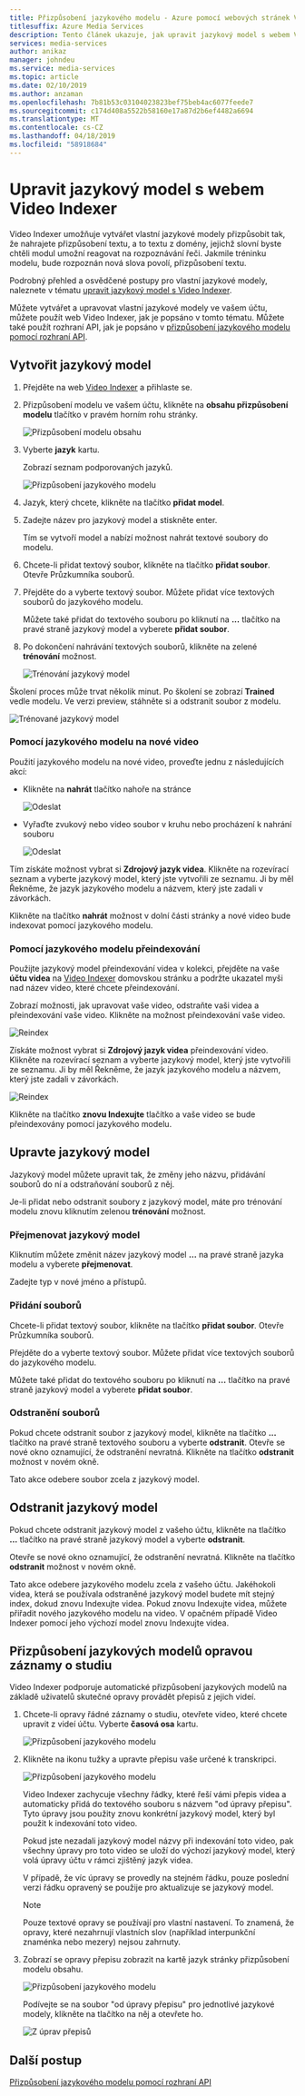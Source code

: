 ```yaml
---
title: Přizpůsobení jazykového modelu - Azure pomocí webových stránek Video Indexer
titlesuffix: Azure Media Services
description: Tento článek ukazuje, jak upravit jazykový model s webem Video Indexer.
services: media-services
author: anikaz
manager: johndeu
ms.service: media-services
ms.topic: article
ms.date: 02/10/2019
ms.author: anzaman
ms.openlocfilehash: 7b81b53c03104023823bef75beb4ac6077feede7
ms.sourcegitcommit: c174d408a5522b58160e17a87d2b6ef4482a6694
ms.translationtype: MT
ms.contentlocale: cs-CZ
ms.lasthandoff: 04/18/2019
ms.locfileid: "58918684"
---
```

# <a name="customize-a-language-model-with-the-video-indexer-website"></a>Upravit jazykový model s webem Video Indexer

Video Indexer umožňuje vytvářet vlastní jazykové modely přizpůsobit tak, že nahrajete přizpůsobení textu, a to textu z domény, jejichž slovní byste chtěli modul umožní reagovat na rozpoznávání řeči. Jakmile tréninku modelu, bude rozpoznán nová slova povolí, přizpůsobení textu. 

Podrobný přehled a osvědčené postupy pro vlastní jazykové modely, naleznete v tématu [upravit jazykový model s Video Indexer](customize-language-model-overview.md).

Můžete vytvářet a upravovat vlastní jazykové modely ve vašem účtu, můžete použít web Video Indexer, jak je popsáno v tomto tématu. Můžete také použít rozhraní API, jak je popsáno v [přizpůsobení jazykového modelu pomocí rozhraní API](customize-language-model-with-api.md).

## <a name="create-a-language-model"></a>Vytvořit jazykový model

1. Přejděte na web [Video Indexer](https://www.videoindexer.ai/) a přihlaste se.
2. Přizpůsobení modelu ve vašem účtu, klikněte na **obsahu přizpůsobení modelu** tlačítko v pravém horním rohu stránky.

   ![Přizpůsobení modelu obsahu](./media/content-model-customization/content-model-customization.png)

3. Vyberte **jazyk** kartu.

    Zobrazí seznam podporovaných jazyků. 

    ![Přizpůsobení jazykového modelu](./media/customize-language-model/customize-language-model.png)

4. Jazyk, který chcete, klikněte na tlačítko **přidat model**.
5. Zadejte název pro jazykový model a stiskněte enter.

    Tím se vytvoří model a nabízí možnost nahrát textové soubory do modelu.
6. Chcete-li přidat textový soubor, klikněte na tlačítko **přidat soubor**. Otevře Průzkumníka souborů.

7. Přejděte do a vyberte textový soubor. Můžete přidat více textových souborů do jazykového modelu.

    Můžete také přidat do textového souboru po kliknutí na **...**  tlačítko na pravé straně jazykový model a vyberete **přidat soubor**.
8. Po dokončení nahrávání textových souborů, klikněte na zelené **trénování** možnost.

    ![Trénování jazykový model](./media/customize-language-model/train-model.png)

Školení proces může trvat několik minut. Po školení se zobrazí **Trained** vedle modelu. Ve verzi preview, stáhněte si a odstranit soubor z modelu.

![Trénované jazykový model](./media/customize-language-model/preview-model.png)

### <a name="using-a-language-model-on-a-new-video"></a>Pomocí jazykového modelu na nové video

Použití jazykového modelu na nové video, proveďte jednu z následujících akcí:

* Klikněte na **nahrát** tlačítko nahoře na stránce 

    ![Odeslat](./media/customize-language-model/upload.png)
* Vyřaďte zvukový nebo video soubor v kruhu nebo procházení k nahrání souboru

    ![Odeslat](./media/customize-language-model/upload2.png)

Tím získáte možnost vybrat si **Zdrojový jazyk videa**. Klikněte na rozevírací seznam a vyberte jazykový model, který jste vytvořili ze seznamu. Ji by měl Řekněme, že jazyk jazykového modelu a názvem, který jste zadali v závorkách.

Klikněte na tlačítko **nahrát** možnost v dolní části stránky a nové video bude indexovat pomocí jazykového modelu.

### <a name="using-a-language-model-to-reindex"></a>Pomocí jazykového modelu přeindexování

Použijte jazykový model přeindexování videa v kolekci, přejděte na vaše **účtu videa** na [Video Indexer](https://www.videoindexer.ai/) domovskou stránku a podržte ukazatel myši nad název video, které chcete přeindexování.

Zobrazí možnosti, jak upravovat vaše video, odstraňte vaši videa a přeindexování vaše video. Klikněte na možnost přeindexování vaše video.

![Reindex](./media/customize-language-model/reindex1.png)

Získáte možnost vybrat si **Zdrojový jazyk videa** přeindexování video. Klikněte na rozevírací seznam a vyberte jazykový model, který jste vytvořili ze seznamu. Ji by měl Řekněme, že jazyk jazykového modelu a názvem, který jste zadali v závorkách.

![Reindex](./media/customize-language-model/reindex.png)

Klikněte na tlačítko **znovu Indexujte** tlačítko a vaše video se bude přeindexovány pomocí jazykového modelu.

## <a name="edit-a-language-model"></a>Upravte jazykový model

Jazykový model můžete upravit tak, že změny jeho názvu, přidávání souborů do ní a odstraňování souborů z něj.

Je-li přidat nebo odstranit soubory z jazykový model, máte pro trénování modelu znovu kliknutím zelenou **trénování** možnost.

### <a name="rename-the-language-model"></a>Přejmenovat jazykový model

Kliknutím můžete změnit název jazykový model **...**  na pravé straně jazyka modelu a vyberete **přejmenovat**. 

Zadejte typ v nové jméno a přístupů.

### <a name="add-files"></a>Přidání souborů

Chcete-li přidat textový soubor, klikněte na tlačítko **přidat soubor**. Otevře Průzkumníka souborů.

Přejděte do a vyberte textový soubor. Můžete přidat více textových souborů do jazykového modelu.

Můžete také přidat do textového souboru po kliknutí na **...**  tlačítko na pravé straně jazykový model a vyberete **přidat soubor**.

### <a name="delete-files"></a>Odstranění souborů

Pokud chcete odstranit soubor z jazykový model, klikněte na tlačítko **...**  tlačítko na pravé straně textového souboru a vyberte **odstranit**. Otevře se nové okno oznamující, že odstranění nevratná. Klikněte na tlačítko **odstranit** možnost v novém okně.

Tato akce odebere soubor zcela z jazykový model.

## <a name="delete-a-language-model"></a>Odstranit jazykový model

Pokud chcete odstranit jazykový model z vašeho účtu, klikněte na tlačítko **...**  tlačítko na pravé straně jazykový model a vyberte **odstranit**.

Otevře se nové okno oznamující, že odstranění nevratná. Klikněte na tlačítko **odstranit** možnost v novém okně.

Tato akce odebere jazykového modelu zcela z vašeho účtu. Jakéhokoli videa, která se používala odstraněné jazykový model budete mít stejný index, dokud znovu Indexujte videa. Pokud znovu Indexujte videa, můžete přiřadit nového jazykového modelu na video. V opačném případě Video Indexer pomocí jeho výchozí model znovu Indexujte videa. 

## <a name="customize-language-models-by-correcting-transcripts"></a>Přizpůsobení jazykových modelů opravou záznamy o studiu

Video Indexer podporuje automatické přizpůsobení jazykových modelů na základě uživatelů skutečné opravy provádět přepisů z jejich videí.

1. Chcete-li opravy řádné záznamy o studiu, otevřete video, které chcete upravit z videí účtu. Vyberte **časová osa** kartu.

    ![Přizpůsobení jazykového modelu](./media/customize-language-model/timeline.png)
1. Klikněte na ikonu tužky a upravte přepisu vaše určené k transkripci. 

    ![Přizpůsobení jazykového modelu](./media/customize-language-model/edits.png)

    Video Indexer zachycuje všechny řádky, které řeší vámi přepis videa a automaticky přidá do textového souboru s názvem "od úpravy přepisu". Tyto úpravy jsou použity znovu konkrétní jazykový model, který byl použit k indexování toto video. 
    
    Pokud jste nezadali jazykový model názvy při indexování toto video, pak všechny úpravy pro toto video se uloží do výchozí jazykový model, který volá úpravy účtu v rámci zjištěný jazyk videa. 
    
    V případě, že víc úpravy se provedly na stejném řádku, pouze poslední verzi řádku opravený se použije pro aktualizuje se jazykový model.  
    
    > [!NOTE]
    > Pouze textové opravy se používají pro vlastní nastavení. To znamená, že opravy, které nezahrnují vlastních slov (například interpunkční znaménka nebo mezery) nejsou zahrnuty. 
    
1. Zobrazí se opravy přepisu zobrazit na kartě jazyk stránky přizpůsobení modelu obsahu.

    ![Přizpůsobení jazykového modelu](./media/customize-language-model/customize.png)

   Podívejte se na soubor "od úpravy přepisu" pro jednotlivé jazykové modely, klikněte na tlačítko na něj a otevřete ho. 

    ![Z úprav přepisů](./media/customize-language-model/from-transcript-edits.png)

## <a name="next-steps"></a>Další postup

[Přizpůsobení jazykového modelu pomocí rozhraní API](customize-language-model-with-api.md)
